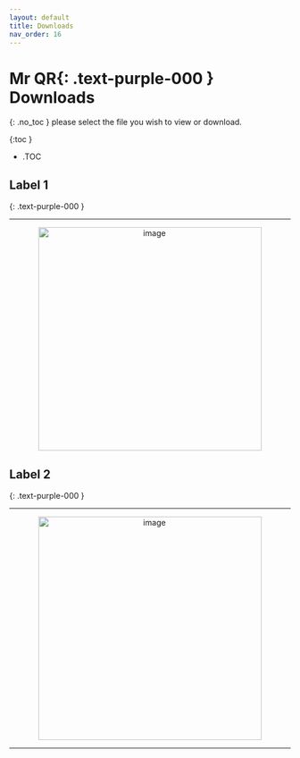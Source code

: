 ```yaml
---
layout: default
title: Downloads
nav_order: 16
---
```


<html>
<head>
<style>
.button {
  padding: 5px 12px;
  text-align: center;
  text-decoration: none;
  display: inline-block;
  font-size: 9px;
  margin: 4px 2px;
  cursor: pointer; }
.button1 {background-color: #555555;} /* Black */
.button2 {background-color: white;}
.button1 {color: white;}
.button2 {color: grey;}
.button1 {border: none;}
.button2 {border: 1px solid grey}
.button1 {border-radius: 5px;}
.button2 {border-radius: 5px;}
</style>
</head>
</html>

# **Mr QR**{: .text-purple-000 } **Downloads**
{: .no_toc }
please select the file you wish to view or download.

{:toc }
- .TOC

## Label 1
{: .text-purple-000 }
___

<div style="text-align: center;">
<a href="https://docs.mrqr.me/assets/images/Forms/stickers/MrQR_DB_Label.png" download="MrQR-Download">
  <img width="400" alt="image" src="https://docs.mrqr.me/assets/images/Forms/stickers/MrQR_DB_Label.png" /></a>
</div>

## Label 2
{: .text-purple-000 }
___

<div style="text-align: center;">
<a href="https://docs.mrqr.me/assets/images/Forms/stickers/MrQR_DB_Label.png" download="MrQR-Download">
  <img width="400" alt="image" src="https://docs.mrqr.me/assets/images/Forms/stickers/MrQR_DB_Label.png" /></a>
</div>

___
